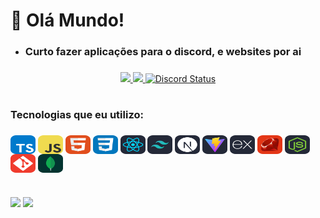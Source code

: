 # 👋 Olá Mundo!

- <h3>Curto fazer aplicações para o discord, e websites por ai<h3/>

<div align="center">
  <a href="https://github.com/Spyei">
  <img height="180em" src="https://github-readme-stats.vercel.app/api?username=Spyei&show_icons=true&theme=react&include_all_commits=true"/>
  <img height="180em" src="https://github-readme-stats.vercel.app/api/top-langs/?username=Spyei&layout=compact&hide=shell,nix,javascript&theme=react"/>
<a href="https://discord.com/users/955095844275781693" target="_blank">
<img heitght="180em" src="https://lanyard.cnrad.dev/api/955095844275781693?bg=202020&borderRadius=10px" alt="Discord Status"/>
</a>
</div>

#
  
<div>
<div style="display: inline_block">
  <h3>Tecnologias que eu utilizo: <h3/>

  <img align="center"  height="30" width="40" src="https://github.com/tandpfun/skill-icons/blob/main/icons/TypeScript.svg">
  <img align="center"  height="30" width="40" src="https://github.com/tandpfun/skill-icons/blob/main/icons/JavaScript.svg">
  <img align="center"  height="30" width="40" src="https://github.com/tandpfun/skill-icons/blob/main/icons/HTML.svg">
  <img align="center"  height="30" width="40" src="https://github.com/tandpfun/skill-icons/blob/main/icons/CSS.svg">
  <img align="center"  height="30" width="40" src="https://github.com/tandpfun/skill-icons/blob/main/icons/React-Dark.svg">
    <img align="center"  height="30" width="40" src="https://github.com/tandpfun/skill-icons/blob/main/icons/TailwindCSS-Dark.svg">
<img align="center"  height="30" width="40" src="https://github.com/tandpfun/skill-icons/blob/main/icons/NextJS-Dark.svg">
  <img align="center"  height="30" width="40" src="https://github.com/tandpfun/skill-icons/blob/main/icons/Vite-Dark.svg">
    <img align="center"  height="30" width="40" src="https://github.com/tandpfun/skill-icons/blob/main/icons/ExpressJS-Dark.svg">
    <img align="center" height="30" width="40" src="https://github.com/tandpfun/skill-icons/blob/main/icons/Ruby.svg">
  <img align="center"  height="30" width="40" src="https://github.com/tandpfun/skill-icons/blob/main/icons/NodeJS-Dark.svg">
  <img align="center"  height="30" width="40" src="https://github.com/tandpfun/skill-icons/blob/main/icons/Git.svg">
<img align="center"  height="30" width="40" src="https://github.com/tandpfun/skill-icons/blob/main/icons/MongoDB.svg">
</div>

#

<a href="https://www.youtube.com/channel/UCvraKRNzDL2oKxtMitw3cBw"><img src="https://img.shields.io/badge/YouTube-FF0000?style=for-the-badge&logo=youtube&logoColor=white"></a>
<a href="https://discord.com/users/955095844275781693"><img src="https://img.shields.io/badge/Discord-7289DA?style=for-the-badge&logo=discord&logoColor=white"></a> 




